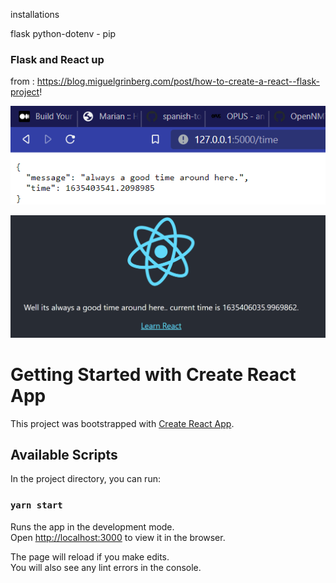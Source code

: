 installations

flask
python-dotenv - pip

### Flask and React up
from : https://blog.miguelgrinberg.com/post/how-to-create-a-react--flask-project!

![](flask_up.png)

![](react_up.png)

# Getting Started with Create React App

This project was bootstrapped with [Create React App](https://github.com/facebook/create-react-app).

## Available Scripts

In the project directory, you can run:

### `yarn start`

Runs the app in the development mode.\
Open [http://localhost:3000](http://localhost:3000) to view it in the browser.

The page will reload if you make edits.\
You will also see any lint errors in the console.


